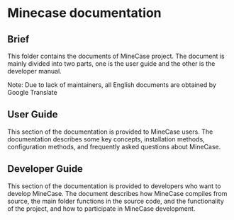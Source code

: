 # Minecase documentation

## Brief

This folder contains the documents of MineCase project. The document is mainly divided into two parts, one is the user guide and the other is the developer manual.  

Note: Due to lack of maintainers, all English documents are obtained by Google Translate

## User Guide

This section of the documentation is provided to MineCase users. The documentation describes some key concepts, installation methods, configuration methods, and frequently asked questions about MineCase.

## Developer Guide

This section of the documentation is provided to developers who want to develop MineCase. The document describes how MineCase compiles from source, the main folder functions in the source code, and the functionality of the project, and how to participate in MineCase development.
